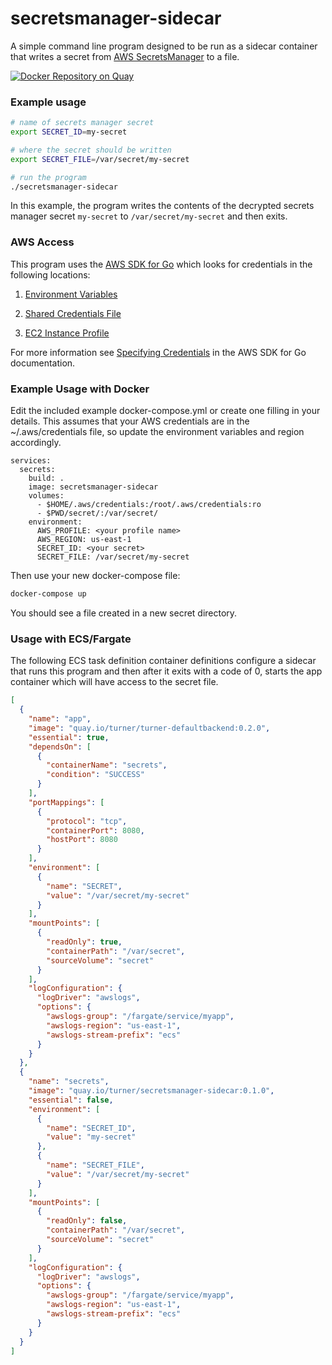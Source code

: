 secretsmanager-sidecar
=======================

A simple command line program designed to be run as a sidecar container that writes a secret from [AWS SecretsManager](https://aws.amazon.com/secrets-manager/) to a file.

[![Docker Repository on Quay](https://quay.io/repository/turner/secretsmanager-sidecar/status "Docker Repository on Quay")](https://quay.io/repository/turner/secretsmanager-sidecar)

### Example usage

```bash
# name of secrets manager secret
export SECRET_ID=my-secret

# where the secret should be written
export SECRET_FILE=/var/secret/my-secret

# run the program
./secretsmanager-sidecar
```

In this example, the program writes the contents of the decrypted secrets manager secret `my-secret` to `/var/secret/my-secret` and then exits.

### AWS Access

This program uses the [AWS SDK for Go][go-sdk] which looks for credentials in the following locations:

1. [Environment Variables][go-env-vars]

1. [Shared Credentials File][go-shared-credentials-file]

1. [EC2 Instance Profile][go-iam-roles-for-ec2-instances]

For more information see [Specifying Credentials][go-specifying-credentials] in
the AWS SDK for Go documentation.


### Example Usage with Docker

Edit the included example docker-compose.yml or create one filling in your details. This assumes that your AWS credentials are in the ~/.aws/credentials file, so update the environment variables and region accordingly. 

```
services:
  secrets:
    build: .
    image: secretsmanager-sidecar
    volumes:
      - $HOME/.aws/credentials:/root/.aws/credentials:ro
      - $PWD/secret/:/var/secret/
    environment:      
      AWS_PROFILE: <your profile name>
      AWS_REGION: us-east-1
      SECRET_ID: <your secret>
      SECRET_FILE: /var/secret/my-secret
```

Then use your new docker-compose file:

```bash
docker-compose up
```

You should see a file created in a new secret directory.

### Usage with ECS/Fargate

The following ECS task definition container definitions configure a sidecar that runs this program and then after it exits with a code of 0, starts the app container which will have access to the secret file.

```json
[
  {
    "name": "app",
    "image": "quay.io/turner/turner-defaultbackend:0.2.0",
    "essential": true,
    "dependsOn": [
      {
        "containerName": "secrets",
        "condition": "SUCCESS"
      }
    ],
    "portMappings": [
      {
        "protocol": "tcp",
        "containerPort": 8080,
        "hostPort": 8080
      }
    ],
    "environment": [
      {
        "name": "SECRET",
        "value": "/var/secret/my-secret"
      }
    ],
    "mountPoints": [
      {
        "readOnly": true,
        "containerPath": "/var/secret",
        "sourceVolume": "secret"
      }
    ],    
    "logConfiguration": {
      "logDriver": "awslogs",
      "options": {
        "awslogs-group": "/fargate/service/myapp",
        "awslogs-region": "us-east-1",
        "awslogs-stream-prefix": "ecs"
      }
    }
  },
  {
    "name": "secrets",
    "image": "quay.io/turner/secretsmanager-sidecar:0.1.0",
    "essential": false,
    "environment": [
      {
        "name": "SECRET_ID",
        "value": "my-secret"
      },
      {
        "name": "SECRET_FILE",
        "value": "/var/secret/my-secret"
      }
    ],
    "mountPoints": [
      {
        "readOnly": false,
        "containerPath": "/var/secret",
        "sourceVolume": "secret"
      }
    ],    
    "logConfiguration": {
      "logDriver": "awslogs",
      "options": {
        "awslogs-group": "/fargate/service/myapp",
        "awslogs-region": "us-east-1",
        "awslogs-stream-prefix": "ecs"
      }
    }
  }  
]
```

[go-sdk]: https://aws.amazon.com/documentation/sdk-for-go/
[go-env-vars]: http://docs.aws.amazon.com/sdk-for-go/v1/developer-guide/configuring-sdk.html#environment-variables
[go-shared-credentials-file]: http://docs.aws.amazon.com/sdk-for-go/v1/developer-guide/configuring-sdk.html#shared-credentials-file
[go-iam-roles-for-ec2-instances]: http://docs.aws.amazon.com/sdk-for-go/v1/developer-guide/configuring-sdk.html#iam-roles-for-ec2-instances
[go-specifying-credentials]: http://docs.aws.amazon.com/sdk-for-go/v1/developer-guide/configuring-sdk.html#specifying-credentials